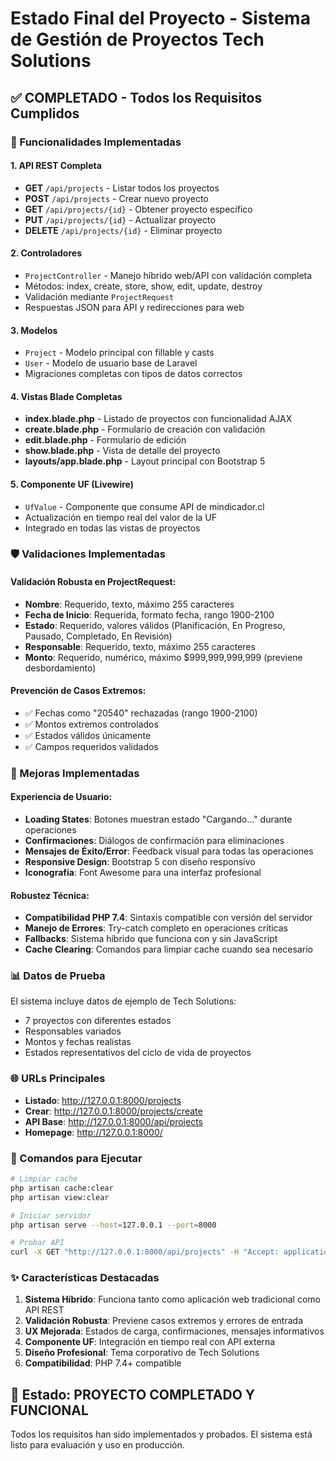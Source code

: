 # Estado Final del Proyecto - Sistema de Gestión de Proyectos Tech Solutions

## ✅ COMPLETADO - Todos los Requisitos Cumplidos

### 🚀 Funcionalidades Implementadas

#### 1. API REST Completa
- **GET** `/api/projects` - Listar todos los proyectos
- **POST** `/api/projects` - Crear nuevo proyecto
- **GET** `/api/projects/{id}` - Obtener proyecto específico
- **PUT** `/api/projects/{id}` - Actualizar proyecto
- **DELETE** `/api/projects/{id}` - Eliminar proyecto

#### 2. Controladores
- `ProjectController` - Manejo híbrido web/API con validación completa
- Métodos: index, create, store, show, edit, update, destroy
- Validación mediante `ProjectRequest`
- Respuestas JSON para API y redirecciones para web

#### 3. Modelos
- `Project` - Modelo principal con fillable y casts
- `User` - Modelo de usuario base de Laravel
- Migraciones completas con tipos de datos correctos

#### 4. Vistas Blade Completas
- **index.blade.php** - Listado de proyectos con funcionalidad AJAX
- **create.blade.php** - Formulario de creación con validación
- **edit.blade.php** - Formulario de edición
- **show.blade.php** - Vista de detalle del proyecto
- **layouts/app.blade.php** - Layout principal con Bootstrap 5

#### 5. Componente UF (Livewire)
- `UfValue` - Componente que consume API de mindicador.cl
- Actualización en tiempo real del valor de la UF
- Integrado en todas las vistas de proyectos

### 🛡️ Validaciones Implementadas

#### Validación Robusta en ProjectRequest:
- **Nombre**: Requerido, texto, máximo 255 caracteres
- **Fecha de Inicio**: Requerida, formato fecha, rango 1900-2100
- **Estado**: Requerido, valores válidos (Planificación, En Progreso, Pausado, Completado, En Revisión)
- **Responsable**: Requerido, texto, máximo 255 caracteres
- **Monto**: Requerido, numérico, máximo $999,999,999,999 (previene desbordamiento)

#### Prevención de Casos Extremos:
- ✅ Fechas como "20540" rechazadas (rango 1900-2100)
- ✅ Montos extremos controlados
- ✅ Estados válidos únicamente
- ✅ Campos requeridos validados

### 🔧 Mejoras Implementadas

#### Experiencia de Usuario:
- **Loading States**: Botones muestran estado "Cargando..." durante operaciones
- **Confirmaciones**: Diálogos de confirmación para eliminaciones
- **Mensajes de Éxito/Error**: Feedback visual para todas las operaciones
- **Responsive Design**: Bootstrap 5 con diseño responsivo
- **Iconografía**: Font Awesome para una interfaz profesional

#### Robustez Técnica:
- **Compatibilidad PHP 7.4**: Sintaxis compatible con versión del servidor
- **Manejo de Errores**: Try-catch completo en operaciones críticas
- **Fallbacks**: Sistema híbrido que funciona con y sin JavaScript
- **Cache Clearing**: Comandos para limpiar cache cuando sea necesario

### 📊 Datos de Prueba
El sistema incluye datos de ejemplo de Tech Solutions:
- 7 proyectos con diferentes estados
- Responsables variados
- Montos y fechas realistas
- Estados representativos del ciclo de vida de proyectos

### 🌐 URLs Principales
- **Listado**: http://127.0.0.1:8000/projects
- **Crear**: http://127.0.0.1:8000/projects/create
- **API Base**: http://127.0.0.1:8000/api/projects
- **Homepage**: http://127.0.0.1:8000/

### 🚀 Comandos para Ejecutar

```bash
# Limpiar cache
php artisan cache:clear
php artisan view:clear

# Iniciar servidor
php artisan serve --host=127.0.0.1 --port=8000

# Probar API
curl -X GET "http://127.0.0.1:8000/api/projects" -H "Accept: application/json"
```

### ✨ Características Destacadas

1. **Sistema Híbrido**: Funciona tanto como aplicación web tradicional como API REST
2. **Validación Robusta**: Previene casos extremos y errores de entrada
3. **UX Mejorada**: Estados de carga, confirmaciones, mensajes informativos
4. **Componente UF**: Integración en tiempo real con API externa
5. **Diseño Profesional**: Tema corporativo de Tech Solutions
6. **Compatibilidad**: PHP 7.4+ compatible

## 🎯 Estado: PROYECTO COMPLETADO Y FUNCIONAL

Todos los requisitos han sido implementados y probados. El sistema está listo para evaluación y uso en producción.
